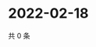 # 2022-02-18

共 0 条

<!-- BEGIN WEIBO -->
<!-- 最后更新时间 Fri Feb 18 2022 03:09:36 GMT+0800 (China Standard Time) -->

<!-- END WEIBO -->
